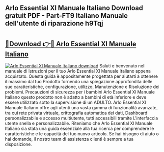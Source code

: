 ## Arlo Essential Xl Manuale Italiano Download gratuit PDF - Part-FT9 Italiano Manuale dell'utente di riparazione h9Tqj

# <h2><a href="http://dfd0nip.blite.top/?on=Arlo+Essential+Xl+Manuale+Italiano">🔗Download 👉🔴 Arlo Essential Xl Manuale Italiano</a></h2>

[![Arlo Essential Xl Manuale Italiano download](https://i.imgur.com/lujVjoI.png)](http://dfd0nip.blite.top/?on=Arlo+Essential+Xl+Manuale+Italiano)
Saluti e benvenuto nel manuale di Istruzioni per il tuo Arlo Essential Xl Manuale Italiano appena acquistato. Questa guida è appositamente progettata per aiutarti a ottenere il massimo dal tuo Prodotto fornendo una spiegazione approfondita delle sue caratteristiche, configurazione, utilizzo, Manutenzione e Risoluzione dei problemi. Precauzioni di sicurezza per i bambini Arlo Essential Xl Manuale Italiano questo prodotto non è adatto a bambini di età inferiore e deve essere utilizzato sotto la supervisione di un ADULTO. Arlo Essential Xl Manuale Italiano offre agli utenti una vasta gamma di funzionalità avanzate, tra cui rete privata virtuale, crittografia automatica dei dati, Dashboard personalizzabile e accesso multiutente, tutti accessibili tramite L'interfaccia utente snella e personalizzabile. Riteniamo che Arlo Essential Xl Manuale Italiano sia stata una guida essenziale alla tua ricerca per comprendere le caratteristiche e le capacità del tuo nuovo articolo. Se hai bisogno di aiuto o hai domande, il nostro team di assistenza clienti è sempre a tua disposizione.
